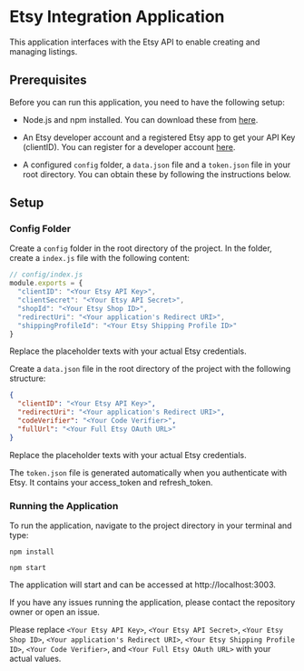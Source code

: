 # Etsy Integration Application
This application interfaces with the Etsy API to enable creating and managing listings.

## Prerequisites

Before you can run this application, you need to have the following setup:

- Node.js and npm installed. You can download these from [here](https://nodejs.org/en/download/).

- An Etsy developer account and a registered Etsy app to get your API Key (clientID). You can register for a developer account [here](https://www.etsy.com/developers/register).

- A configured `config` folder, a `data.json` file and a `token.json` file in your root directory. You can obtain these by following the instructions below.

## Setup

### Config Folder

Create a `config` folder in the root directory of the project. In the folder, create a `index.js` file with the following content:

```javascript
// config/index.js
module.exports = {
  "clientID": "<Your Etsy API Key>",
  "clientSecret": "<Your Etsy API Secret>",
  "shopId": "<Your Etsy Shop ID>",
  "redirectUri": "<Your application's Redirect URI>",
  "shippingProfileId": "<Your Etsy Shipping Profile ID>"
}
```
Replace the placeholder texts with your actual Etsy credentials.

Create a `data.json` file in the root directory of the project with the following structure:

```json
{
  "clientID": "<Your Etsy API Key>",
  "redirectUri": "<Your application's Redirect URI>",
  "codeVerifier": "<Your Code Verifier>",
  "fullUrl": "<Your Full Etsy OAuth URL>"
}
```
Replace the placeholder texts with your actual Etsy credentials.

The `token.json` file is generated automatically when you authenticate with Etsy. It contains your access_token and refresh_token.

### Running the Application
To run the application, navigate to the project directory in your terminal and type:

```batch
npm install
```
```batch
npm start
```

The application will start and can be accessed at http://localhost:3003.

If you have any issues running the application, please contact the repository owner or open an issue.

Please replace `<Your Etsy API Key>`, `<Your Etsy API Secret>`, `<Your Etsy Shop ID>`, `<Your application's Redirect URI>`, `<Your Etsy Shipping Profile ID>`, `<Your Code Verifier>`, and `<Your Full Etsy OAuth URL>` with your actual values.
